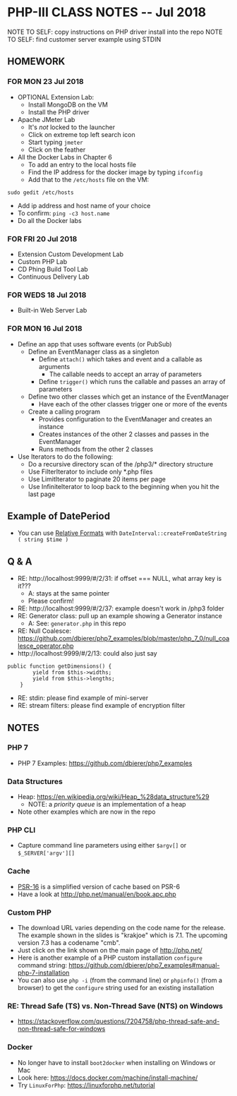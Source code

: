 # PHP-III CLASS NOTES -- Jul 2018

NOTE TO SELF: copy instructions on PHP driver install into the repo
NOTE TO SELF: find customer server example using STDIN

## HOMEWORK
### FOR MON 23 Jul 2018
* OPTIONAL Extension Lab:
  * Install MongoDB on the VM
  * Install the PHP driver
* Apache JMeter Lab
  * It's *not* locked to the launcher
  * Click on extreme top left search icon
  * Start typing `jmeter`
  * Click on the feather
* All the Docker Labs in Chapter 6
  * To add an entry to the local hosts file
  * Find the IP address for the docker image by typing `ifconfig`
  * Add that to the `/etc/hosts` file on the VM:
```
sudo gedit /etc/hosts
```
  * Add ip address and host name of your choice
  * To confirm: `ping -c3 host.name`
  * Do all the Docker labs

### FOR FRI 20 Jul 2018
* Extension Custom Development Lab
* Custom PHP Lab
* CD Phing Build Tool Lab
* Continuous Delivery Lab


### FOR WEDS 18 Jul 2018
* Built-in Web Server Lab

### FOR MON 16 Jul 2018
* Define an app that uses software events (or PubSub)
    * Define an EventManager class as a singleton
        * Define `attach()` which takes and event and a callable as arguments
            * The callable needs to accept an array of parameters
        * Define `trigger()` which runs the callable and passes an array of parameters
    * Define two other classes which get an instance of the EventManager
        * Have each of the other classes trigger one or more of the events
    * Create a calling program
        * Provides configuration to the EventManager and creates an instance
        * Creates instances of the other 2 classes and passes in the EventManager
        * Runs methods from the other 2 classes
* Use Iterators to do the following:
    * Do a recursive directory scan of the /php3/* directory structure
    * Use FilterIterator to include only *.php files
    * Use LimitIterator to paginate 20 items per page
    * Use InfiniteIterator to loop back to the beginning when you hit the last page


## Example of DatePeriod
* You can use [Relative Formats](http://php.net/manual/en/datetime.formats.relative.php)
  with `DateInterval::createFromDateString ( string $time )`

## Q & A
* RE: http://localhost:9999/#/2/31: if offset === NULL, what array key is it???
  * A: stays at the same pointer
  * Please confirm!
* RE: http://localhost:9999/#/2/37: example doesn't work in /php3 folder
* RE: Generator class: pull up an example showing a Generator instance
  * A: See: `generator.php` in this repo
* RE: Null Coalesce: https://github.com/dbierer/php7_examples/blob/master/php_7_0/null_coalesce_operator.php
* http://localhost:9999/#/2/13: could also just say
```
public function getDimensions() {
        yield from $this->widths;
        yield from $this->lengths;
    }
```
* RE: stdin: please find example of mini-server
* RE: stream filters: please find example of encryption filter

## NOTES

### PHP 7
* PHP 7 Examples: https://github.com/dbierer/php7_examples

### Data Structures
* Heap: https://en.wikipedia.org/wiki/Heap_%28data_structure%29
  * NOTE: a _priority queue_ is an implementation of a heap
* Note other examples which are now in the repo

### PHP CLI
* Capture command line parameters using either `$argv[]` or `$_SERVER['argv'][]`

### Cache
* [PSR-16](https://www.php-fig.org/psr/psr-16/) is a simplified version of cache based on PSR-6
* Have a look at http://php.net/manual/en/book.apc.php

### Custom PHP
* The download URL varies depending on the code name for the release.  The example shown in the slides is "krakjoe" which is 7.1.  The upcoming version 7.3 has a codename "cmb".
* Just click on the link shown on the main page of http://php.net/
* Here is another example of a PHP custom installation `configure` command string: https://github.com/dbierer/php7_examples#manual-php-7-installation
* You can also use `php -i` (from the command line) or `phpinfo()` (from a browser) to get the `configure` string used for an existing installation

### RE: Thread Safe (TS) vs. Non-Thread Save (NTS) on Windows
* https://stackoverflow.com/questions/7204758/php-thread-safe-and-non-thread-safe-for-windows

### Docker
* No longer have to install `boot2docker` when installing on Windows or Mac
* Look here: https://docs.docker.com/machine/install-machine/
* Try `LinuxForPhp`: https://linuxforphp.net/tutorial
